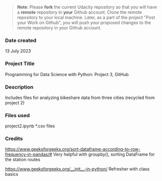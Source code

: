 >**Note**: Please **fork** the current Udacity repository so that you will have a **remote** repository in **your** Github account. Clone the remote repository to your local machine. Later, as a part of the project "Post your Work on Github", you will push your proposed changes to the remote repository in your Github account.

### Date created
13 July 2023

### Project Title
Programming for Data Science with Python: Project 3, GitHub

### Description
Includes files for analyzing bikeshare data from three cities (recycled from project 2)

### Files used
project2.ipynb
*.csv files

### Credits
https://www.geeksforgeeks.org/sort-dataframe-according-to-row-frequency-in-pandas/#
Very helpful with groupby(), sorting DataFrame for the station routes

https://www.geeksforgeeks.org/__init__-in-python/
Refresher with class basics

